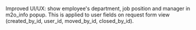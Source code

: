 Improved UI/UX: show employee's department, job position and manager in m2o_info popup.
This is applied to user fields on request form view (created_by_id, user_id, moved_by_id, closed_by_id).

